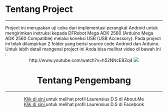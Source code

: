 <h1>Tentang Project</h1><hr>
Project ini merupakan uji coba dari implementasi perangkat Android untuk mengirimkan instruksi kepada DFRobot Mega ADK 2560 (Arduino Mega ADK 2560 Compatible) melalui koneksi USB (USB Accessory). Pada project ini telah dilampirkan 2 folder yang berisi source code Android dan Arduino. Untuk lebih detail mengenai project ini Anda bisa melihat video di bawah ini : <br> <center>http://www.youtube.com/watch?v=h52NNcE8Zq4
<img src="https://bintank23.files.wordpress.com/2014/09/sniping1.png">
<br>
<h1>Tentang Pengembang</h1><hr>
<a href="http://about.me/laurensius" target="_blank">Klik di sini </a> untuk melihat profil Laurensius D.S di About.Me<br>
<a href="https://www.facebook.com/saya.laurensius" target="_blank">Klik di sini </a> untuk melihat profil Laurensius D.S di Facebook<br>
